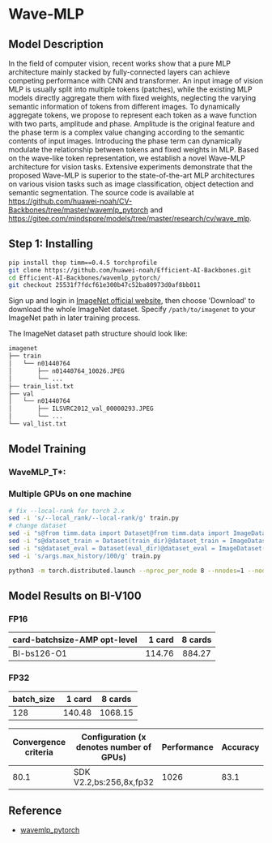 # Wave-MLP

## Model Description

In the field of computer vision, recent works show that a pure MLP architecture mainly stacked by fully-connected layers can achieve competing performance with CNN and transformer. An input image of vision MLP is usually split into multiple tokens (patches), while the existing MLP models directly aggregate them with fixed weights, neglecting the varying semantic information of tokens from different images. To dynamically aggregate tokens, we propose to represent each token as a wave function with two parts, amplitude and phase. Amplitude is the original feature and the phase term is a complex value changing according to the semantic contents of input images. Introducing the phase term can dynamically modulate the relationship between tokens and fixed weights in MLP. Based on the wave-like token representation, we establish a novel Wave-MLP architecture for vision tasks. Extensive experiments demonstrate that the proposed Wave-MLP is superior to the state-of-the-art MLP architectures on various vision tasks such as image classification, object detection and semantic segmentation. The source code is available at https://github.com/huawei-noah/CV-Backbones/tree/master/wavemlp_pytorch and https://gitee.com/mindspore/models/tree/master/research/cv/wave_mlp.

## Step 1: Installing
```bash
pip install thop timm==0.4.5 torchprofile
git clone https://github.com/huawei-noah/Efficient-AI-Backbones.git
cd Efficient-AI-Backbones/wavemlp_pytorch/
git checkout 25531f7fdcf61e300b47c52ba80973d0af8bb011
```

Sign up and login in [ImageNet official website](https://www.image-net.org/index.php), then choose 'Download' to download the whole ImageNet dataset. Specify `/path/to/imagenet` to your ImageNet path in later training process.

The ImageNet dataset path structure should look like:

```bash
imagenet
├── train
│   └── n01440764
│       ├── n01440764_10026.JPEG
│       └── ...
├── train_list.txt
├── val
│   └── n01440764
│       ├── ILSVRC2012_val_00000293.JPEG
│       └── ...
└── val_list.txt
```

## Model Training

### WaveMLP_T*:

### Multiple GPUs on one machine

```bash
# fix --local-rank for torch 2.x
sed -i 's/--local_rank/--local-rank/g' train.py
# change dataset
sed -i "s@from timm.data import Dataset@from timm.data import ImageDataset@" train.py
sed -i "s@dataset_train = Dataset(train_dir)@dataset_train = ImageDataset(train_dir)@" train.py
sed -i "s@dataset_eval = Dataset(eval_dir)@dataset_eval = ImageDataset(eval_dir)@" train.py
sed -i 's/args.max_history/100/g' train.py

python3 -m torch.distributed.launch --nproc_per_node 8 --nnodes=1 --node_rank=0 train.py /your_path_to/imagenet/ --output /your_path_to/output/  --model WaveMLP_T_dw --sched cosine --epochs 300 --opt adamw -j 8 --warmup-lr 1e-6 --mixup .8 --cutmix 1.0 --model-ema --model-ema-decay 0.99996 --aa rand-m9-mstd0.5-inc1 --color-jitter 0.4 --warmup-epochs 5 --opt-eps 1e-8 --repeated-aug --remode pixel --reprob 0.25 --amp --lr 1e-3 --weight-decay .05 --drop 0 --drop-path 0.1 -b 128
```

## Model Results on BI-V100

### FP16

| card-batchsize-AMP opt-level | 1 card | 8 cards |
| :-----| ----: | :----: |
| BI-bs126-O1 | 114.76 | 884.27 |


### FP32

| batch_size | 1 card | 8 cards |
| :-----| ----: | :----: |
| 128 | 140.48 | 1068.15 |

| Convergence criteria | Configuration (x denotes number of GPUs) | Performance | Accuracy | Power（W） | Scalability | Memory utilization（G） | Stability |
|----------------------|------------------------------------------|-------------|----------|------------|-------------|-------------------------|-----------|
| 80.1                 | SDK V2.2,bs:256,8x,fp32                  | 1026        | 83.1     | 198\*8     | 0.98        | 29.4\*8                 | 1         |


## Reference

- [wavemlp_pytorch](https://github.com/huawei-noah/Efficient-AI-Backbones/blob/master/wavemlp_pytorch/)

